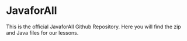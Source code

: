 # JavaforAll
This is the official JavaforAll Github Repository. 
Here you will find the zip and Java files for our lessons. 
